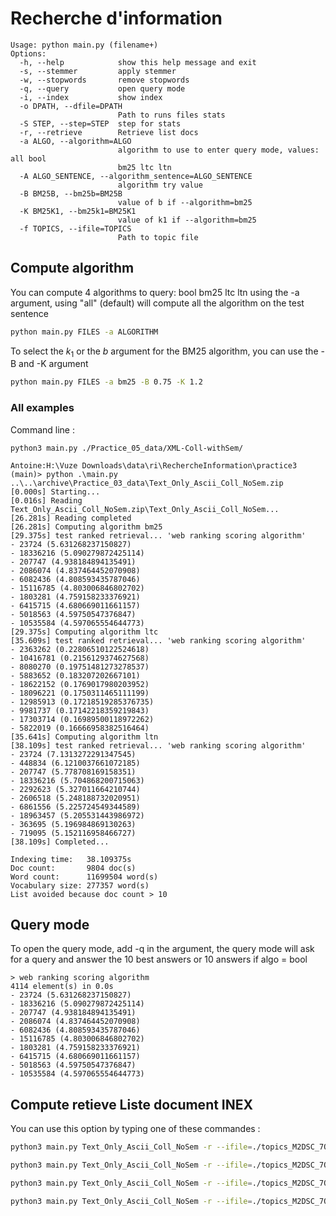 # Recherche d'information

```
Usage: python main.py (filename+)
Options:
  -h, --help            show this help message and exit
  -s, --stemmer         apply stemmer
  -w, --stopwords       remove stopwords
  -q, --query           open query mode
  -i, --index           show index
  -o DPATH, --dfile=DPATH
                        Path to runs files stats
  -S STEP, --step=STEP  step for stats
  -r, --retrieve        Retrieve list docs
  -a ALGO, --algorithm=ALGO
                        algorithm to use to enter query mode, values: all bool
                        bm25 ltc ltn
  -A ALGO_SENTENCE, --algorithm_sentence=ALGO_SENTENCE
                        algorithm try value
  -B BM25B, --bm25b=BM25B
                        value of b if --algorithm=bm25
  -K BM25K1, --bm25k1=BM25K1
                        value of k1 if --algorithm=bm25
  -f TOPICS, --ifile=TOPICS
                        Path to topic file
```

## Compute algorithm

You can compute 4 algorithms to query: bool bm25 ltc ltn using the -a argument, using "all" (default) will compute all the algorithm
on the test sentence

```bash
python main.py FILES -a ALGORITHM
```

To select the $k_1$ or the $b$ argument for the BM25 algorithm, you can use the -B and -K argument

```bash
python main.py FILES -a bm25 -B 0.75 -K 1.2
```

### All examples
Command line :
```
python3 main.py ./Practice_05_data/XML-Coll-withSem/

```

```
Antoine:H:\Vuze Downloads\data\ri\RechercheInformation\practice3 (main)> python .\main.py ..\..\archive\Practice_03_data\Text_Only_Ascii_Coll_NoSem.zip
[0.000s] Starting...
[0.016s] Reading Text_Only_Ascii_Coll_NoSem.zip\Text_Only_Ascii_Coll_NoSem...
[26.281s] Reading completed
[26.281s] Computing algorithm bm25
[29.375s] test ranked retrieval... 'web ranking scoring algorithm'
- 23724 (5.631268237150827)
- 18336216 (5.090279872425114)
- 207747 (4.938184894135491)
- 2086074 (4.837464452070908)
- 6082436 (4.808593435787046)
- 15116785 (4.803006846802702)
- 1803281 (4.759158233376921)
- 6415715 (4.680669011661157)
- 5018563 (4.59750547376847)
- 10535584 (4.597065554644773)
[29.375s] Computing algorithm ltc
[35.609s] test ranked retrieval... 'web ranking scoring algorithm'
- 2363262 (0.22806510122524618)
- 10416781 (0.2156129374627568)
- 8080270 (0.19751481273278537)
- 5883652 (0.183207202667101)
- 18622152 (0.1769017980203952)
- 18096221 (0.1750311465111199)
- 12985913 (0.17218519285376735)
- 9981737 (0.17142218359219843)
- 17303714 (0.16989500118972262)
- 5822019 (0.16666958382516464)
[35.641s] Computing algorithm ltn
[38.109s] test ranked retrieval... 'web ranking scoring algorithm'
- 23724 (7.1313272291347545)
- 448834 (6.1210037661072185)
- 207747 (5.778708169158351)
- 18336216 (5.704868200715063)
- 2292623 (5.327011664210744)
- 2606518 (5.248188732020951)
- 6861556 (5.225724549344589)
- 18963457 (5.205531443986972)
- 363695 (5.196984869130263)
- 719095 (5.152116958466727)
[38.109s] Completed...

Indexing time:   38.109375s
Doc count:       9804 doc(s)
Word count:      11699504 word(s)
Vocabulary size: 277357 word(s)
List avoided because doc count > 10
```

## Query mode

To open the query mode, add -q in the argument, the query mode will ask for a query and answer the 10 best
answers or 10 answers if algo = bool

```
> web ranking scoring algorithm
4114 element(s) in 0.0s
- 23724 (5.631268237150827)
- 18336216 (5.090279872425114)
- 207747 (4.938184894135491)
- 2086074 (4.837464452070908)
- 6082436 (4.808593435787046)
- 15116785 (4.803006846802702)
- 1803281 (4.759158233376921)
- 6415715 (4.680669011661157)
- 5018563 (4.59750547376847)
- 10535584 (4.597065554644773)
```
## Compute retieve Liste document INEX

You can use this option by typing one of these commandes : 

```bash
python3 main.py Text_Only_Ascii_Coll_NoSem -r --ifile=./topics_M2DSC_7Q.txt --dfile=./runs/ -s -w
```

```bash
python3 main.py Text_Only_Ascii_Coll_NoSem -r --ifile=./topics_M2DSC_7Q.txt --dfile=./runs/ -s
```

```bash
python3 main.py Text_Only_Ascii_Coll_NoSem -r --ifile=./topics_M2DSC_7Q.txt --dfile=./runs/ -w
```

```bash
python3 main.py Text_Only_Ascii_Coll_NoSem -r --ifile=./topics_M2DSC_7Q.txt --dfile=./runs/
```